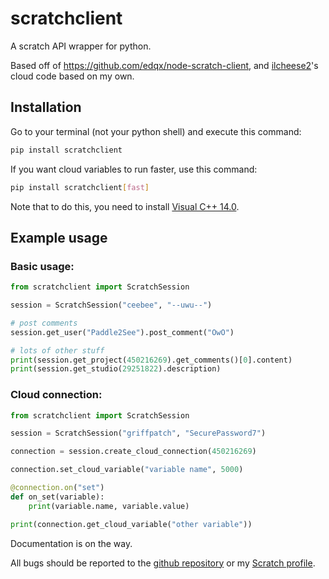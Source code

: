 # scratchclient
A scratch API wrapper for python. 

Based off of https://github.com/edqx/node-scratch-client, and [ilcheese2](https://scratch.mit.edu/users/ilcheese2/)'s cloud code based on my own. 

## Installation

Go to your terminal (not your python shell) and execute this command:
```bash
pip install scratchclient
```

If you want cloud variables to run faster, use this command:
```bash
pip install scratchclient[fast]
```
Note that to do this, you need to install [Visual C++ 14.0](https://visualstudio.microsoft.com/visual-cpp-build-tools/).

## Example usage

### Basic usage:
```python
from scratchclient import ScratchSession

session = ScratchSession("ceebee", "--uwu--")

# post comments
session.get_user("Paddle2See").post_comment("OwO")

# lots of other stuff
print(session.get_project(450216269).get_comments()[0].content)
print(session.get_studio(29251822).description)
```
### Cloud connection:
```python
from scratchclient import ScratchSession

session = ScratchSession("griffpatch", "SecurePassword7")

connection = session.create_cloud_connection(450216269)

connection.set_cloud_variable("variable name", 5000)

@connection.on("set")
def on_set(variable):
    print(variable.name, variable.value)

print(connection.get_cloud_variable("other variable"))
```

Documentation is on the way.

All bugs should be reported to the [github repository](https://github.com/CubeyTheCube/scratchclient) or my [Scratch profile](https://scratch.mit.edu/users/Raihan142857/).
